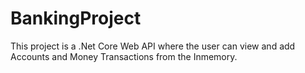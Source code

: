 # BankingProject
This project is a .Net Core Web API where the user can view and add Accounts and Money Transactions from the Inmemory.
